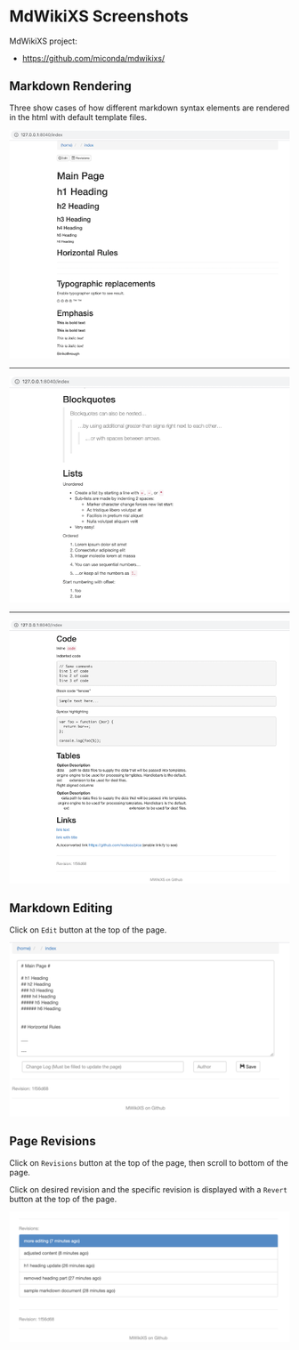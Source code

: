 # MdWikiXS Screenshots #

MdWikiXS project:

  * https://github.com/miconda/mdwikixs/

## Markdown Rendering ##

Three show cases of how different markdown syntax elements are rendered in the html with default template files.

![Markdown Rendering 1](https://github.com/miconda/vresources/raw/master/mdwikixs/screenshots/mdwikixs-s01.png)

---

![Markdown Rendering 2](https://github.com/miconda/vresources/raw/master/mdwikixs/screenshots/mdwikixs-s02.png)

---

![Markdown Rendering 3](https://github.com/miconda/vresources/raw/master/mdwikixs/screenshots/mdwikixs-s03.png)

## Markdown Editing ##

Click on `Edit` button at the top of the page.

![Markdown Editing](https://github.com/miconda/vresources/raw/master/mdwikixs/screenshots/mdwikixs-s04.png)

## Page Revisions ##

Click on `Revisions` button at the top of the page, then scroll to bottom of the page.

Click on desired revision and the specific revision is displayed with a `Revert` button at the top of the page.

![Page Revisions](https://github.com/miconda/vresources/raw/master/mdwikixs/screenshots/mdwikixs-s05.png)

